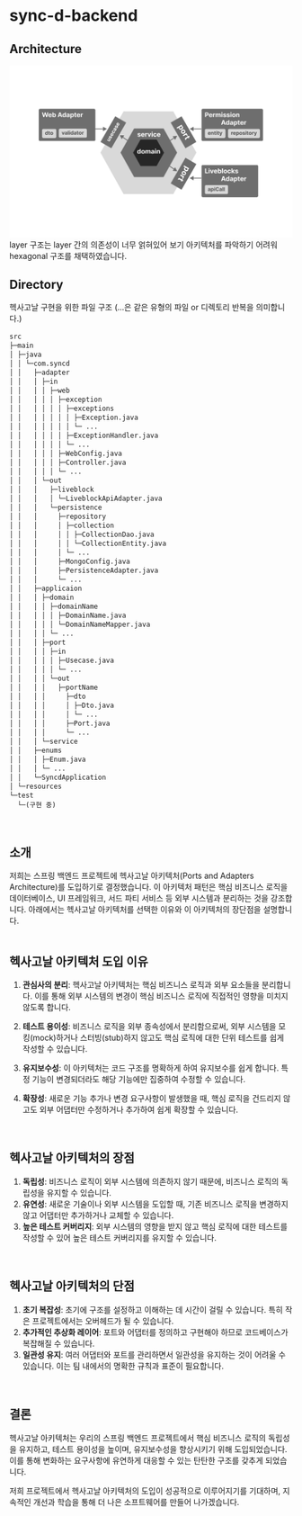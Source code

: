 # sync-d-backend

## Architecture
![](./docs/HexagonalArchitecture.png)
layer 구조는 layer 간의 의존성이 너무 얽혀있어 보기 아키텍처를 파악하기 어려워 hexagonal 구조를 채택하였습니다.

## Directory
헥사고날 구현을 위한 파일 구조 (...은 같은 유형의 파일 or 디렉토리 반복을 의미합니다.)
```
src
├─main
│ ├─java
│ │ └─com.syncd
│ │   ├─adapter
│ │   │ ├─in
│ │   │ │ ├─web
│ │   │ │ │ ├─exception
│ │   │ │ │ │ ├─exceptions
│ │   │ │ │ │ │ ├─Exception.java
│ │   │ │ │ │ │ └─ ...
│ │   │ │ │ │ ├─ExceptionHandler.java
│ │   │ │ │ │ └─ ...
│ │   │ │ │ ├─WebConfig.java
│ │   │ │ │ ├─Controller.java
│ │   │ │ │ └─ ...
│ │   │ └─out
│ │   │   ├─liveblock
│ │   │   │ └─LiveblockApiAdapter.java
│ │   │   └─persistence
│ │   │     ├─repository
│ │   │     │ ├─collection
│ │   │     │ │ ├─CollectionDao.java
│ │   │     │ │ └─CollectionEntity.java
│ │   │     │ └─ ...
│ │   │     ├─MongoConfig.java
│ │   │     ├─PersistenceAdapter.java
│ │   │     └─ ...
│ │   ├─applicaion
│ │   │ ├─domain
│ │   │ │ ├─domainName
│ │   │ │ │ ├─DomainName.java
│ │   │ │ │ └─DomainNameMapper.java
│ │   │ │ └─ ...
│ │   │ ├─port
│ │   │ │ ├─in
│ │   │ │ │ ├─Usecase.java
│ │   │ │ │ └─ ...
│ │   │ │ └─out
│ │   │ │   ├─portName
│ │   │ │     ├─dto
│ │   │ │     │ ├─Dto.java
│ │   │ │     │ └─ ...
│ │   │ │     ├─Port.java
│ │   │ │     └─ ...
│ │   │ └─service
│ │   ├─enums
│ │   │ ├─Enum.java
│ │   │ └─ ... 
│ │   └─SyncdApplication
│ └─resources
└─test
  └─(구현 중)
```
<br/>

## 소개

저희는 스프링 백엔드 프로젝트에 헥사고날 아키텍처(Ports and Adapters Architecture)를 도입하기로 결정했습니다. 이 아키텍처 패턴은 핵심 비즈니스 로직을 데이터베이스, UI 프레임워크, 서드 파티 서비스 등 외부 시스템과 분리하는 것을 강조합니다. 아래에서는 헥사고날 아키텍처를 선택한 이유와 이 아키텍처의 장단점을 설명합니다.
<br/>
<br/>

## 헥사고날 아키텍처 도입 이유

1. **관심사의 분리**: 헥사고날 아키텍처는 핵심 비즈니스 로직과 외부 요소들을 분리합니다. 이를 통해 외부 시스템의 변경이 핵심 비즈니스 로직에 직접적인 영향을 미치지 않도록 합니다.

2. **테스트 용이성**: 비즈니스 로직을 외부 종속성에서 분리함으로써, 외부 시스템을 모킹(mock)하거나 스터빙(stub)하지 않고도 핵심 로직에 대한 단위 테스트를 쉽게 작성할 수 있습니다.

3. **유지보수성**: 이 아키텍처는 코드 구조를 명확하게 하여 유지보수를 쉽게 합니다. 특정 기능이 변경되더라도 해당 기능에만 집중하여 수정할 수 있습니다.

4. **확장성**: 새로운 기능 추가나 변경 요구사항이 발생했을 때, 핵심 로직을 건드리지 않고도 외부 어댑터만 수정하거나 추가하여 쉽게 확장할 수 있습니다.

<br/>

## 헥사고날 아키텍처의 장점

1. **독립성**: 비즈니스 로직이 외부 시스템에 의존하지 않기 때문에, 비즈니스 로직의 독립성을 유지할 수 있습니다.
2. **유연성**: 새로운 기술이나 외부 시스템을 도입할 때, 기존 비즈니스 로직을 변경하지 않고 어댑터만 추가하거나 교체할 수 있습니다.
3. **높은 테스트 커버리지**: 외부 시스템의 영향을 받지 않고 핵심 로직에 대한 테스트를 작성할 수 있어 높은 테스트 커버리지를 유지할 수 있습니다.

<br/>

## 헥사고날 아키텍처의 단점

1. **초기 복잡성**: 초기에 구조를 설정하고 이해하는 데 시간이 걸릴 수 있습니다. 특히 작은 프로젝트에서는 오버헤드가 될 수 있습니다.
2. **추가적인 추상화 레이어**: 포트와 어댑터를 정의하고 구현해야 하므로 코드베이스가 복잡해질 수 있습니다.
3. **일관성 유지**: 여러 어댑터와 포트를 관리하면서 일관성을 유지하는 것이 어려울 수 있습니다. 이는 팀 내에서의 명확한 규칙과 표준이 필요합니다.

<br/>

## 결론

헥사고날 아키텍처는 우리의 스프링 백엔드 프로젝트에서 핵심 비즈니스 로직의 독립성을 유지하고, 테스트 용이성을 높이며, 유지보수성을 향상시키기 위해 도입되었습니다. 이를 통해 변화하는 요구사항에 유연하게 대응할 수 있는 탄탄한 구조를 갖추게 되었습니다.

저희 프로젝트에서 헥사고날 아키텍처의 도입이 성공적으로 이루어지기를 기대하며, 지속적인 개선과 학습을 통해 더 나은 소프트웨어를 만들어 나가겠습니다.

